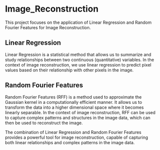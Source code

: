 # Image_Reconstruction


This project focuses on the application of Linear Regression and Random Fourier Features for Image Reconstruction.

## Linear Regression

Linear Regression is a statistical method that allows us to summarize and study relationships between two continuous (quantitative) variables. In the context of image reconstruction, we use linear regression to predict pixel values based on their relationship with other pixels in the image.

## Random Fourier Features

Random Fourier Features (RFF) is a method used to approximate the Gaussian kernel in a computationally efficient manner. It allows us to transform the data into a higher dimensional space where it becomes linearly separable. In the context of image reconstruction, RFF can be used to capture complex patterns and structures in the image data, which can then be used to reconstruct the image.

The combination of Linear Regression and Random Fourier Features provides a powerful tool for image reconstruction, capable of capturing both linear relationships and complex patterns in the image data.
